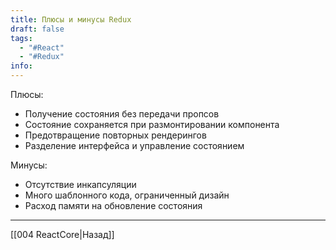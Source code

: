 ```yaml
---
title: Плюсы и минусы Redux
draft: false
tags:
  - "#React"
  - "#Redux"
info:
---
```

Плюсы:
* Получение состояния без передачи пропсов
* Состояние сохраняется при размонтировании компонента
* Предотвращение повторных рендерингов
* Разделение интерфейса и управление состоянием

Минусы:
* Отсутствие инкапсуляции
* Много шаблонного кода, ограниченный дизайн
* Расход памяти на обновление состояния

---

[[004 ReactCore|Назад]]